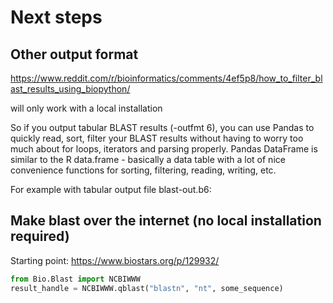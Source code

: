 # Next steps

## Other output format
https://www.reddit.com/r/bioinformatics/comments/4ef5p8/how_to_filter_blast_results_using_biopython/

will only work with a local installation

So if you output tabular BLAST results (-outfmt 6), you can use Pandas to quickly
read, sort, filter your BLAST results without having to worry too much about
for loops, iterators and parsing properly. Pandas DataFrame is similar to the
R data.frame - basically a data table with a lot of nice convenience functions
for sorting, filtering, reading, writing, etc.

For example with tabular output file blast-out.b6:


## Make blast over the internet (no local installation required)
Starting point: https://www.biostars.org/p/129932/

``` python
from Bio.Blast import NCBIWWW
result_handle = NCBIWWW.qblast("blastn", "nt", some_sequence)
```
